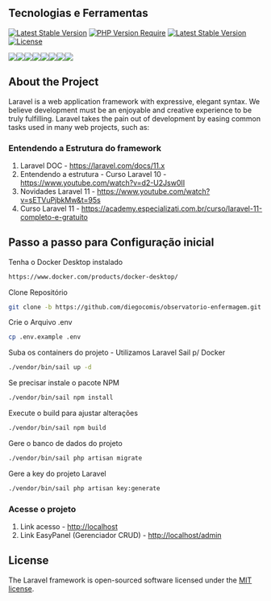 


## Tecnologias e Ferramentas
[![Latest Stable Version](https://badgen.net/packagist/lang/monolog/monolog)](https://badgen.net/packagist/lang/monolog/monolog)
[![PHP Version Require](https://badgen.net/badge/php/%3E8.3/green)](https://badgen.net/badge/php/%3E8.3/green)
<a href="https://packagist.org/packages/laravel/framework"><img src="https://img.shields.io/packagist/v/laravel/framework" alt="Latest Stable Version"></a><a href="https://packagist.org/packages/laravel/framework"><img src="https://img.shields.io/packagist/l/laravel/framework" alt="License"></a>

<img src="https://img.shields.io/badge/laravel-%23FF2D20.svg?style=for-the-badge&logo=laravel&logoColor=white"/><img src="https://img.shields.io/badge/HTML5-E34F26?style=for-the-badge&logo=html5&logoColor=white" /><img src="https://img.shields.io/badge/JavaScript-323330?style=for-the-badge&logo=javascript&logoColor=F7DF1E" /><img src="https://img.shields.io/badge/json-5E5C5C?style=for-the-badge&logo=json&logoColor=white" /><img src="https://img.shields.io/badge/Docker-2CA5E0?style=for-the-badge&logo=docker&logoColor=white" /><img src="https://img.shields.io/badge/Bootstrap-563D7C?style=for-the-badge&logo=bootstrap&logoColor=white" /><img src="https://img.shields.io/badge/Git-F05032?style=for-the-badge&logo=git&logoColor=white" /><img src="https://img.shields.io/badge/Webpack-8DD6F9?style=for-the-badge&logo=Webpack&logoColor=white" />

## About the Project

Laravel is a web application framework with expressive, elegant syntax. We believe development must be an enjoyable and creative experience to be truly fulfilling. Laravel takes the pain out of development by easing common tasks used in many web projects, such as:

### Entendendo a Estrutura do framework
1. Laravel DOC - https://laravel.com/docs/11.x
2. Entendendo a estrutura - Curso Laravel 10 - https://www.youtube.com/watch?v=d2-U2Jsw0II
3. Novidades Laravel 11 - https://www.youtube.com/watch?v=sETVuPjbkMw&t=95s
4. Curso Laravel 11 - https://academy.especializati.com.br/curso/laravel-11-completo-e-gratuito


## Passo a passo para Configuração inicial

Tenha o Docker Desktop instalado
```sh
https://www.docker.com/products/docker-desktop/
```

Clone Repositório
```sh
git clone -b https://github.com/diegocomis/observatorio-enfermagem.git
```
Crie o Arquivo .env
```sh
cp .env.example .env
```
Suba os containers do projeto - Utilizamos Laravel Sail p/ Docker
```sh
./vendor/bin/sail up -d
```
Se precisar instale o pacote NPM
```sh
./vendor/bin/sail npm install
```
Execute o build para ajustar alterações
```sh
./vendor/bin/sail npm build
```
Gere o banco de dados do projeto
```sh
./vendor/bin/sail php artisan migrate
```
Gere a key do projeto Laravel
```sh
./vendor/bin/sail php artisan key:generate
```

### Acesse o projeto
1. Link acesso - [http://localhost](http://localhost)
2. Link EasyPanel (Gerenciador CRUD) - [http://localhost/admin](http://localhost/admin)

## License

The Laravel framework is open-sourced software licensed under the [MIT license](https://opensource.org/licenses/MIT).
